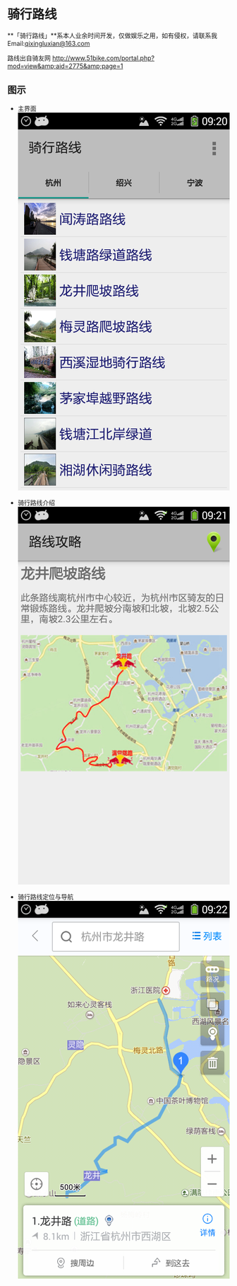 骑行路线
===

**「骑行路线」**系本人业余时间开发，仅做娱乐之用，如有侵权，请联系我 Email:qixingluxian@163.com

路线出自骑友网 http://www.51bike.com/portal.php?mod=view&amp;aid=2775&amp;page=1

图示
---

* 主界面
![image](app/src/main/res/raw/screenshots/01.png)

* 骑行路线介绍
![image](app/src/main/res/raw/screenshots/02.png)

* 骑行路线定位与导航
![image](app/src/main/res/raw/screenshots/03.png)


